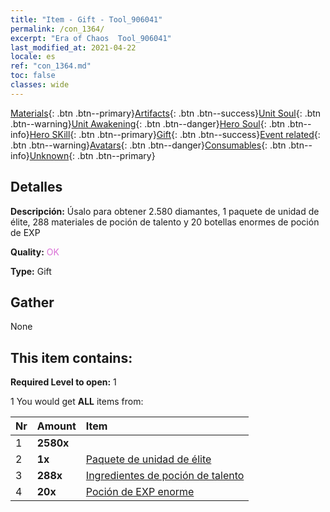 ```yaml
---
title: "Item - Gift - Tool_906041"
permalink: /con_1364/
excerpt: "Era of Chaos  Tool_906041"
last_modified_at: 2021-04-22
locale: es
ref: "con_1364.md"
toc: false
classes: wide
---
```

 [Materials](/ItemsES/){: .btn .btn--primary}[Artifacts](/ItemsES/Artifacts/){: .btn .btn--success}[Unit Soul](/ItemsES/UnitSoul/){: .btn .btn--warning}[Unit Awakening](/ItemsES/UnitAwakening/){: .btn .btn--danger}[Hero Soul](/ItemsES/HeroSoul/){: .btn .btn--info}[Hero SKill](/ItemsES/HeroSkill/){: .btn .btn--primary}[Gift](/ItemsES/Gift/){: .btn .btn--success}[Event related](/ItemsES/Events/){: .btn .btn--warning}[Avatars](/ItemsES/Avatars/){: .btn .btn--danger}[Consumables](/ItemsES/Consumables/){: .btn .btn--info}[Unknown](/ItemsES/Unknown/){: .btn .btn--primary}

## Detalles
 **Descripción:** Úsalo para obtener 2.580 diamantes, 1 paquete de unidad de élite, 288 materiales de poción de talento y 20 botellas enormes de poción de EXP

 **Quality:** <span style="color: #DA70D6">OK</span>

 **Type:** Gift

## Gather

  None

## This item contains:

 **Required Level to open:** 1

 1 You would get **ALL** items  from:

  | Nr | Amount |     Item    |
  |:---|:-------|:------------|
  | 1 |  **2580x** | <i class="fas fa-gem"/> |  | 
  | 2 |  **1x** | [Paquete de unidad de élite](/es/Items/con_1365/) |  | 
  | 3 |  **288x** | [Ingredientes de poción de talento](/es/Items/con_1120/) |  | 
  | 4 |  **20x** | [Poción de EXP enorme](/es/Items/con_703/) |  | 
